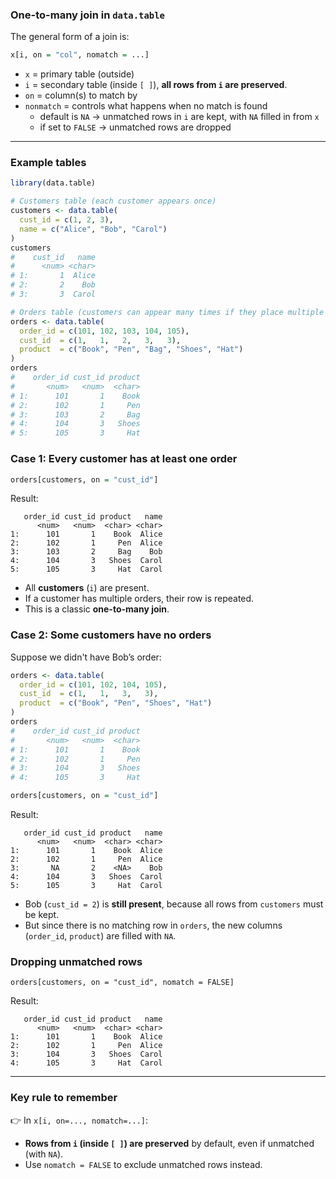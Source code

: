 ### One-to-many join in `data.table`

The general form of a join is:

```r
x[i, on = "col", nomatch = ...]
```

- `x` = primary table (outside)
- `i` = secondary table (inside `[ ]`), **all rows from `i` are preserved**. 
- `on` = column(s) to match by
- `nonmatch` = controls what happens when no match is found
	- default is `NA` → unmatched rows in `i` are kept, with `NA` filled in from `x`
	- if set to `FALSE` → unmatched rows are dropped
---

### Example tables

```r
library(data.table)

# Customers table (each customer appears once)
customers <- data.table(
  cust_id = c(1, 2, 3),
  name = c("Alice", "Bob", "Carol")
)
customers
#    cust_id   name
#      <num> <char>
# 1:       1  Alice
# 2:       2    Bob
# 3:       3  Carol

# Orders table (customers can appear many times if they place multiple orders)
orders <- data.table(
  order_id = c(101, 102, 103, 104, 105),
  cust_id  = c(1,   1,   2,   3,   3),
  product  = c("Book", "Pen", "Bag", "Shoes", "Hat")
)
orders
#    order_id cust_id product
#       <num>   <num>  <char>
# 1:      101       1    Book
# 2:      102       1     Pen
# 3:      103       2     Bag
# 4:      104       3   Shoes
# 5:      105       3     Hat
```

### Case 1: Every customer has at least one order

```r
orders[customers, on = "cust_id"]
```

Result:
```
   order_id cust_id product   name
      <num>   <num>  <char> <char>
1:      101       1    Book  Alice
2:      102       1     Pen  Alice
3:      103       2     Bag    Bob
4:      104       3   Shoes  Carol
5:      105       3     Hat  Carol
```

- All **customers** (`i`) are present.
- If a customer has multiple orders, their row is repeated.
- This is a classic **one-to-many join**.

### Case 2: Some customers have no orders

Suppose we didn't have Bob’s order:

```r
orders <- data.table(
  order_id = c(101, 102, 104, 105),
  cust_id  = c(1,   1,   3,   3),
  product  = c("Book", "Pen", "Shoes", "Hat")
)
orders
#    order_id cust_id product
#       <num>   <num>  <char>
# 1:      101       1    Book
# 2:      102       1     Pen
# 3:      104       3   Shoes
# 4:      105       3     Hat

orders[customers, on = "cust_id"]
```

Result:

```
   order_id cust_id product   name
      <num>   <num>  <char> <char>
1:      101       1    Book  Alice
2:      102       1     Pen  Alice
3:       NA       2    <NA>    Bob
4:      104       3   Shoes  Carol
5:      105       3     Hat  Carol
```

- Bob (`cust_id = 2`) is **still present**, because all rows from `customers` must be kept.
- But since there is no matching row in `orders`, the new columns (`order_id`, `product`) are filled with `NA`.
### Dropping unmatched rows

`orders[customers, on = "cust_id", nomatch = FALSE]`

Result:
```
   order_id cust_id product   name
      <num>   <num>  <char> <char>
1:      101       1    Book  Alice
2:      102       1     Pen  Alice
3:      104       3   Shoes  Carol
4:      105       3     Hat  Carol
```

---
### Key rule to remember

👉 In `x[i, on=..., nomatch=...]`:
- **Rows from `i` (inside `[ ]`) are preserved** by default, even if unmatched (with `NA`).
- Use `nomatch = FALSE` to exclude unmatched rows instead.
